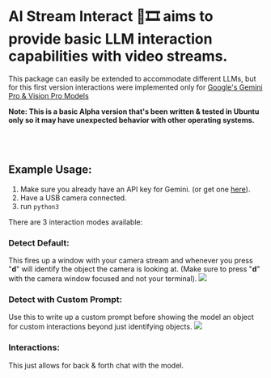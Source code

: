 # AI Stream Interact 🧠🎞️ aims to provide basic LLM interaction capabilities with video streams.
This package can easily be extended to accommodate different LLMs, but for this first version interactions were implemented only for [Google's Gemini Pro & Vision Pro Models](https://ai.google.dev/tutorials)

**Note: This is a basic Alpha version that's been written & tested in Ubuntu only so it may have unexpected behavior with other operating systems.**

<br>
<br>


## Example Usage:

1. Make sure you already have an API key for Gemini. (or get one [here](https://ai.google.dev/tutorials/setup)).
2. Have a USB camera connected.
3. run `python3 `

There are 3 interaction modes available:

### Detect Default:
This fires up a window with your camera stream and whenever you press "**d**" will identify the object the camera is looking at. (Make sure to press "**d**" with the camera window focused and not your terminal).
![](https://github.com/The0mar/ai_stream_interact/blob/main/gifs/detect.gif)


### Detect with Custom Prompt:
Use this to write up a custom prompt before showing the model an object for custom interactions beyond just identifying objects.
![](https://github.com/The0mar/ai_stream_interact/blob/main/gifs/detect_custom.gif)

### Interactions:
This just allows for back & forth chat with the model.
